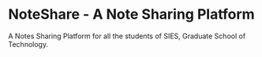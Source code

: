 # NoteShare - A Note Sharing Platform
A Notes Sharing Platform for all the students of SIES, Graduate School of Technology.
